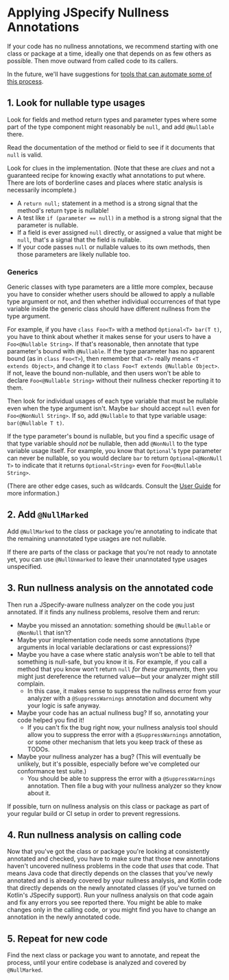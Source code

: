 # Applying JSpecify Nullness Annotations

If your code has no nullness annotations, we recommend starting with one class
or package at a time, ideally one that depends on as few others as possible.
Then move outward from called code to its callers.

In the future, we'll have suggestions for
[tools that can automate some of this process](https://github.com/jspecify/jspecify/issues/553).

## 1. Look for nullable type usages

Look for fields and method return types and parameter types where some part of
the type component might reasonably be `null`, and add `@Nullable` there.

Read the documentation of the method or field to see if it documents that `null`
is valid.

Look for clues in the implementation. (Note that these are *clues* and not a
guaranteed recipe for knowing exactly what annotations to put where. There are
lots of borderline cases and places where static analysis is necessarily
incomplete.)

*   A `return null;` statement in a method is a strong signal that the method's
    return type is nullable!
*   A test like `if (parameter == null)` in a method is a strong signal that the
    parameter is nullable.
*   If a field is ever assigned `null` directly, or assigned a value that might
    be `null`, that's a signal that the field is nullable.
*   If your code passes `null` or nullable values to its own methods, then those
    parameters are likely nullable too.

### Generics

Generic classes with type parameters are a little more complex, because you have
to consider whether users should be allowed to apply a nullable type argument or
not, and then whether individual occurrences of that type variable inside the
generic class should have different nullness from the type argument.

For example, if you have `class Foo<T>` with a method `Optional<T> bar(T t)`,
you have to think about whether it makes sense for your users to have a
`Foo<@Nullable String>`. If that's reasonable, then annotate that type
parameter's bound with `@Nullable`. If the type parameter has no apparent bound
(as in `class Foo<T>`), then remember that `<T>` really means `<T extends
Object>`, and change it to `class Foo<T extends @Nullable Object>`. If not,
leave the bound non-nullable, and then users won't be able to declare
`Foo<@Nullable String>` without their nullness checker reporting it to them.

Then look for individual usages of each type variable that must be nullable even
when the type argument isn't. Maybe `bar` should accept `null` even for
`Foo<@NonNull String>`. If so, add `@Nullable` to that type variable usage:
`bar(@Nullable T t)`.

If the type parameter's bound is nullable, but you find a specific usage of that
type variable should *not* be nullable, then add `@NonNull` to the type variable
usage itself. For example, you know that `Optional`'s type parameter can never
be nullable, so you would declare `bar` to return `Optional<@NonNull T>` to
indicate that it returns `Optional<String>` even for `Foo<@Nullable String>`.

(There are other edge cases, such as wildcards. Consult the
[User Guide](/docs/user-guide) for more information.)

## 2. Add `@NullMarked`

Add `@NullMarked` to the class or package you're annotating to indicate that the
remaining unannotated type usages are not nullable.

If there are parts of the class or package that you're not ready to annotate
yet, you can use `@NullUnmarked` to leave their unannotated type usages
unspecified.

## 3. Run nullness analysis on the annotated code

Then run a JSpecify-aware nullness analyzer on the code you just annotated. If
it finds any nullness problems, resolve them and rerun:

*   Maybe you missed an annotation: something should be `@Nullable` or
    `@NonNull` that isn't?
*   Maybe your implementation code needs some annotations (type arguments in
    local variable declarations or cast expressions)?
*   Maybe you have a case where static analysis won't be able to tell that
    something is null-safe, but you know it is. For example, if you call a
    method that you know won't return `null` *for these arguments*, then you
    might just dereference the returned value—but your analyzer might still
    complain.
    *   In this case, it makes sense to suppress the nullness error from your
        analyzer with a `@SuppressWarnings` annotation and document why your
        logic is safe anyway.
*   Maybe your code has an actual nullness bug? If so, annotating your code
    helped you find it!
    *   If you can't fix the bug right now, your nullness analysis tool should
        allow you to suppress the error with a `@SuppressWarnings` annotation,
        or some other mechanism that lets you keep track of these as TODOs.
*   Maybe your nullness analyzer has a bug? (This will eventually be unlikely,
    but it's possible, especially before we've completed our conformance test
    suite.)
    *   You should be able to suppress the error with a `@SuppressWarnings`
        annotation. Then file a bug with your nullness analyzer so they know
        about it.

If possible, turn on nullness analysis on this class or package as part of your
regular build or CI setup in order to prevent regressions.

## 4. Run nullness analysis on calling code

Now that you've got the class or package you're looking at consistently
annotated and checked, you have to make sure that those new annotations haven't
uncovered nullness problems in the code that *uses* that code. That means Java
code that directly depends on the classes that you've newly annotated and is
already covered by your nullness analysis, and Kotlin code that directly depends
on the newly annotated classes (if you've turned on Kotlin's JSpecify support).
Run your nullness analysis on that code again and fix any errors you see
reported there. You might be able to make changes only in the calling code, or
you might find you have to change an annotation in the newly annotated code.

## 5. Repeat for new code

Find the next class or package you want to annotate, and repeat the process,
until your entire codebase is analyzed and covered by `@NullMarked`.
